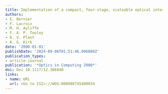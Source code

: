 ```yaml
---
title: Implementation of a compact, four-stage, scaleable optical interconnect
authors:
- E. Bernier
- F. Lacroix
- M. H. Ayliffe
- F. A. P. Tooley
- D. V. Plant
- A. G. Kirk
date: '2000-01-01'
publishDate: '2024-09-06T01:51:46.096880Z'
publication_types:
- article-journal
publication: '*Optics in Computing 2000*'
doi: Doi 10.1117/12.386840
links:
- name: URL
  url: <Go to ISI>://WOS:000088745400034
---
```

